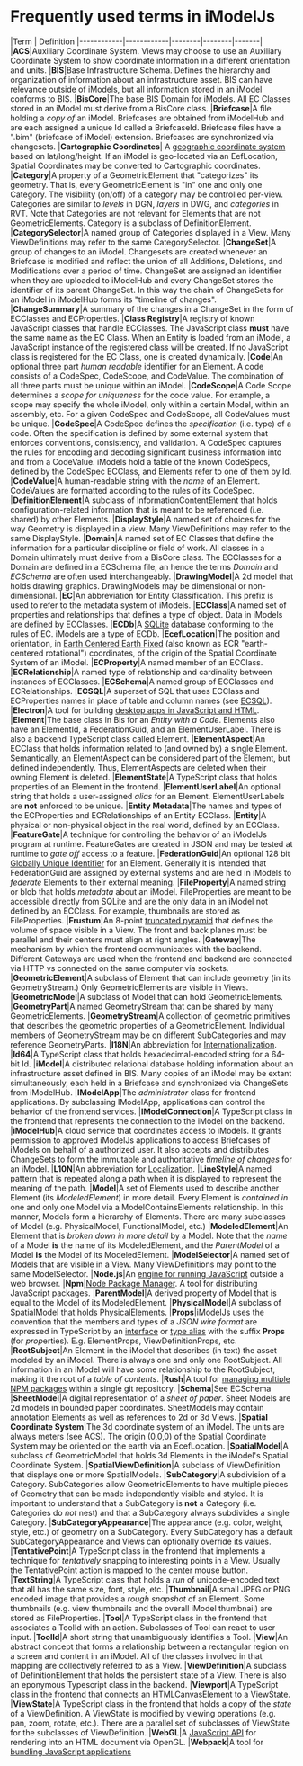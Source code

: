 # Frequently used terms in iModelJs

|Term | Definition
|------------|------------|--------|--------|-------|
|**ACS**|Auxiliary Coordinate System. Views may choose to use an Auxiliary Coordinate System to show coordinate information in a different orientation and units.
|**BIS**|Base Infrastructure Schema. Defines the hierarchy and organization of information about an infrastructure asset. BIS can have relevance outside of iModels, but all information stored in an iModel conforms to BIS.
|**BisCore**|The base BIS Domain for iModels. All EC Classes stored in an iModel must derive from a BisCore class.
|**Briefcase**|A file holding a *copy of* an iModel. Briefcases are obtained from iModelHub and are each assigned a unique Id called a BriefcaseId. Briefcase files have a ".bim" (briefcase of iModel) extension. Briefcases are synchronized via changesets.
|**Cartographic Coordinates**| A [geographic coordinate system](https://en.wikipedia.org/wiki/Geographic_coordinate_system) based on lat/long/height. If an iModel is geo-located via an EefLocation, Spatial Coordinates may be converted to Cartographic coordinates.
|**Category**|A property of a GeometricElement that "categorizes" its geometry. That is, every GeometricElement is "in" one and only one Category. The visibility (on/off) of a category may be controlled per-view. Categories are similar to *levels* in DGN, *layers* in DWG, and *categories* in RVT. Note that Categories are not relevant for Elements that are not GeometricElements. Category is a subclass of DefinitionElement.
|**CategorySelector**|A named group of Categories displayed in a View. Many ViewDefinitions may refer to the same CategorySelector.
|**ChangeSet**|A group of changes to an iModel. Changesets are created whenever an Briefcase is modified and reflect the union of all Additions, Deletions, and Modifications over a period of time. ChangeSet are assigned an identifier when they are uploaded to iModelHub and every ChangeSet stores the identifier of its parent ChangeSet. In this way the chain of ChangeSets for an iModel in iModelHub forms its "timeline of changes".
|**ChangeSummary**|A summary of the changes in a ChangeSet in the form of ECClasses and ECProperties.
|**Class Registry**|A registry of known JavaScript classes that handle ECClasses. The JavaScript class **must** have the same name as the EC Class. When an Entity is loaded from an iModel, a JavaScript instance of the registered class will be created. If no JavaScript class is registered for the EC Class, one is created dynamically.
|**Code**|An optional three part *human readable* identifier for an Element. A code consists of a CodeSpec, CodeScope, and CodeValue. The combination of all three parts must be unique within an iModel.
|**CodeScope**|A Code Scope determines a *scope for uniqueness* for the code value. For example, a scope may specify the whole iModel, only within a certain Model, within an assembly, etc. For a given CodeSpec and CodeScope, all CodeValues must be unique.
|**CodeSpec**|A CodeSpec defines the *specification* (i.e. type) of a code. Often the specification is defined by some external system that enforces conventions, consistency, and validation. A CodeSpec captures the rules for encoding and decoding significant business information into and from a CodeValue. iModels hold a table of the known CodeSpecs, defined by the CodeSpec ECClass, and Elements refer to one of them by Id.
|**CodeValue**|A human-readable string with the *name* of an Element. CodeValues are formatted according to the rules of its CodeSpec.
|**DefinitionElement**|A subclass of InformationContentElement that holds configuration-related information that is meant to be referenced (i.e. shared) by other Elements.
|**DisplayStyle**|A named set of choices for the way Geometry is displayed in a view. Many ViewDefinitions may refer to the same DisplayStyle.
|**Domain**|A named set of EC Classes that define the information for a particular discipline or field of work. All classes in a Domain ultimately must derive from a BisCore class. The ECClasses for a Domain are defined in a ECSchema file, an hence the terms *Domain* and *ECSchema* are often used interchangeably.
|**DrawingModel**|A 2d model that holds drawing graphics. DrawingModels may be dimensional or non-dimensional.
|**EC**|An abbreviation for Entity Classification. This prefix is used to refer to the metadata system of iModels.
|**ECClass**|A named set of properties and relationships that defines a type of object. Data in iModels are defined by ECClasses.
|**ECDb**|A [SQLite](https://www.sqlite.org/index.html) database conforming to the rules of EC. iModels are a type of ECDb.
|**EcefLocation**|The position and orientation, in [Earth Centered Earth Fixed](https://en.wikipedia.org/wiki/ECEF) (also known as ECR "earth-centered rotational") coordinates, of the origin of the Spatial Coordinate System of an iModel.
|**ECProperty**|A named member of an ECClass.
|**ECRelationship**|A named type of relationship and cardinality between instances of ECClasses.
|**ECSchema**|A named group of ECClasses and ECRelationships.
|**ECSQL**|A superset of SQL that uses ECClass and ECProperties names in place of table and column names (see [ECSQL](ECSQL.md)).
|**Electron**|A tool for building [desktop apps in JavaScript and HTML](https://electronjs.org).
|**Element**|The base class in Bis for an *Entity with a Code*. Elements also have an ElementId, a FederationGuid, and an ElementUserLabel. There is also a backend TypeScript class called Element.
|**ElementAspect**|An ECClass that holds information related to (and owned by) a single Element. Semantically, an ElementAspect can be considered part of the Element, but defined independently. Thus, ElementAspects are deleted when their owning Element is deleted.
|**ElementState**|A TypeScript class that holds properties of an Element in the frontend.
|**ElementUserLabel**|An optional string that holds a user-assigned *alias* for an Element. ElementUserLabels are **not** enforced to be unique.
|**Entity Metadata**|The names and types of the ECProperties and ECRelationships of an Entity ECClass.
|**Entity**|A physical or non-physical object in the real world, defined by an ECClass.
|**FeatureGate**|A technique for controlling the behavior of an iModelJs program at runtime. FeatureGates are created in JSON and may be tested at runtime to *gate off* access to a feature.
|**FederationGuid**|An optional 128 bit [Globally Unique Identifier](https://en.wikipedia.org/wiki/Universally_unique_identifier) for an Element. Generally it is intended that FederationGuid are assigned by external systems and are held in iModels to *federate* Elements to their external meaning.
|**FileProperty**|A named string or blob that holds *metadata* about an iModel. FileProperties are meant to be accessible directly from SQLite and are the only data in an iModel not defined by an ECClass. For example, thumbnails are stored as FileProperties.
|**Frustum**|An 8-point [truncated pyramid](https://en.wikipedia.org/wiki/Viewing_frustum) that defines the volume of space visible in a View. The front and back planes must be parallel and their centers must align at right angles.
|**Gateway**|The mechanism by which the frontend communicates with the backend. Different Gateways are used when the frontend and backend are connected via HTTP vs connected on the same computer via sockets.
|**GeometricElement**|A subclass of Element that can include geometry (in its GeometryStream.) Only GeometricElements are visible in Views.
|**GeometricModel**|A subclass of Model that can hold GeometricElements.
|**GeometryPart**|A named GeometryStream that can be shared by many GeometricElements.
|**GeometryStream**|A collection of geometric primitives that describes the geometric properties of a GeometricElement. Individual members of GeometryStream may be on different SubCategories and may reference GeometryParts.
|**I18N**|An abbreviation for [Internationalization](https://en.wikipedia.org/wiki/Internationalization_and_localization).
|**Id64**|A TypeScript class that holds hexadecimal-encoded string for a 64-bit Id.
|**iModel**|A distributed relational database holding information about an infrastructure asset defined in BIS. Many copies of an iModel may be extant simultaneously, each held in a Briefcase and synchronized via ChangeSets from iModelHub.
|**IModelApp**|The *administrator* class for frontend applications. By subclassing IModelApp, applications can control the behavior of the frontend services.
|**IModelConnection**|A TypeScript class in the frontend that represents the connection to the iModel on the backend.
|**iModelHub**|A cloud service that coordinates access to iModels. It grants permission to approved iModelJs applications to access Briefcases of iModels on behalf of a authorized user. It also accepts and distributes ChangeSets to form the immutable and authoritative *timeline of changes* for an iModel.
|**L10N**|An abbreviation for [Localization](https://en.wikipedia.org/wiki/Internationalization_and_localization).
|**LineStyle**|A named pattern that is repeated along a path when it is displayed to represent the meaning of the path.
|**Model**|A set of Elements used to describe another Element (its *ModeledElement*) in more detail. Every Element is *contained in* one and only one Model via a ModelContainsElements relationship. In this manner, Models form a hierarchy of Elements. There are many subclasses of Model (e.g. PhysicalModel, FunctionalModel, etc.)
|**ModeledElement**|An Element that is *broken down in more detail* by a Model. Note that the *name* of a Model **is** the name of its ModeledElement, and the *ParentModel* of a Model **is** the Model of its ModeledElement.
|**ModelSelector**|A named set of Models that are visible in a View. Many ViewDefinitions may point to the same ModelSelector.
|**Node.js**|An [engine for running JavaScript](https://nodejs.org) outside a web browser.
|**Npm**|[Node Package Manager](https://www.npmjs.com/). A tool for distributing JavaScript packages.
|**ParentModel**|A derived property of Model that is equal to the Model of its ModeledElement.
|**PhysicalModel**|A subclass of SpatialModel that holds PhysicalElements.
|**Props**|iModelJs uses the convention that the members and types of a *JSON wire format* are expressed in TypeScript by an [interface](https://www.typescriptlang.org/docs/handbook/interfaces.html) or [type alias](http://www.typescriptlang.org/docs/handbook/advanced-types.html) with the suffix **Props** (for *prop*erties). E.g. ElementProps, ViewDefinitionProps, etc.
|**RootSubject**|An Element in the iModel that describes (in text) the asset modeled by an iModel. There is always one and only one RootSubject. All information in an iModel will have some relationship to the RootSubject, making it the root of a *table of contents*.
|**Rush**|A tool for [managing multiple NPM packages](http://rushjs.io/) within a single git repository.
|**Schema**|See ECSchema
|**SheetModel**|A digital representation of a *sheet of paper*. Sheet Models are 2d models in bounded paper coordinates. SheetModels may contain annotation Elements as well as references to 2d or 3d Views.
|**Spatial Coordinate System**|The 3d coordinate system of an iModel. The units are always meters (see ACS). The origin (0,0,0) of the Spatial Coordinate System may be oriented on the earth via an EcefLocation.
|**SpatialModel**|A subclass of GeometricModel that holds 3d Elements in the iModel's Spatial Coordinate System.
|**SpatialViewDefinition**|A subclass of ViewDefinition that displays one or more SpatialModels.
|**SubCategory**|A subdivision of a Category. SubCategories allow GeometricElements to have multiple pieces of Geometry that can be made independently visible and styled. It is important to understand that a SubCategory is **not** a Category (i.e. Categories do *not* nest) and that a SubCategory always subdivides a single Category.
|**SubCategoryAppearance**|The appearance (e.g. color, weight, style, etc.) of geometry on a SubCategory. Every SubCategory has a default SubCategoryAppearance and Views can optionally override its values.
|**TentativePoint**|A TypeScript class in the frontend that implements a technique for *tentatively* snapping to interesting points in a View. Usually the TentativePoint action is mapped to the center mouse button.
|**TextString**|A TypeScript class that holds a *run* of unicode-encoded text that all has the same size, font, style, etc.
|**Thumbnail**|A small JPEG or PNG encoded image that provides a *rough snapshot* of an Element. Some thumbnails (e.g. view thumbnails and the overall iModel thumbnail) are stored as FileProperties.
|**Tool**|A TypeScript class in the frontend that associates a ToolId with an action. Subclasses of Tool can react to user input.
|**ToolId**|A short string that unambiguously identifies a Tool.
|**View**|An abstract concept that forms a relationship between a rectangular region on a screen and content in an iModel. All of the classes involved in that mapping are collectively referred to as a View.
|**ViewDefinition**|A subclass of DefinitionElement that holds the persistent state of a View. There is also an eponymous Typescript class in the backend.
|**Viewport**|A TypeScript class in the frontend that connects an HTMLCanvasElement to a ViewState.
|**ViewState**|A TypeScript class in the frontend that holds a copy of the *state* of a ViewDefinition. A ViewState is modified by viewing operations (e.g. pan, zoom, rotate, etc.). There are a parallel set of subclasses of ViewState for the subclasses of ViewDefinition.
|**WebGL**|A [JavaScript API](https://www.khronos.org/webgl/) for rendering into an HTML document via OpenGL.
|**Webpack**|A tool for [bundling JavaScript applications](https://webpack.js.org/)
